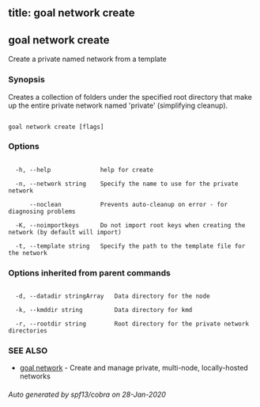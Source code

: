 title: goal network create
---
## goal network create



Create a private named network from a template



### Synopsis



Creates a collection of folders under the specified root directory that make up the entire private network named 'private' (simplifying cleanup).



```

goal network create [flags]

```



### Options



```

  -h, --help              help for create

  -n, --network string    Specify the name to use for the private network

      --noclean           Prevents auto-cleanup on error - for diagnosing problems

  -K, --noimportkeys      Do not import root keys when creating the network (by default will import)

  -t, --template string   Specify the path to the template file for the network

```



### Options inherited from parent commands



```

  -d, --datadir stringArray   Data directory for the node

  -k, --kmddir string         Data directory for kmd

  -r, --rootdir string        Root directory for the private network directories

```



### SEE ALSO



* [goal network](../../network/network/)	 - Create and manage private, multi-node, locally-hosted networks


###### Auto generated by spf13/cobra on 28-Jan-2020

